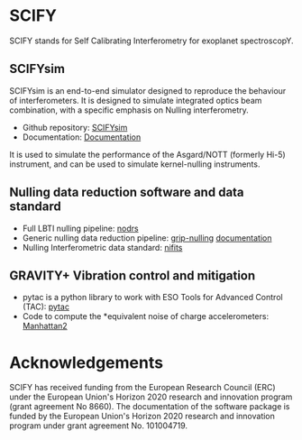 # SCIFY

SCIFY stands for Self Calibrating Interferometry for exoplanet spectroscopY.

## SCIFYsim

SCIFYsim is an end-to-end simulator designed to reproduce the behaviour of interferometers. It is designed to simulate integrated optics beam combination, with a specific emphasis on Nulling interferometry.

* Github repository: [SCIFYsim](https://github.com/rlaugier/SCIFYsim)
* Documentation: [Documentation](https://rlaugier.github.io/scifysim_doc.github.io/)

It is used to simulate the performance of the Asgard/NOTT (formerly Hi-5) instrument, and can be used to simulate kernel-nulling instruments.

## Nulling data reduction software and data standard
* Full LBTI nulling pipeline: [nodrs](https://github.com/ddefrere/nodrs)
* Generic nulling data reduction pipeline: [grip-nulling](https://github.com/ddefrere/grip-nulling) [documentation](https://mamartinod.github.io/grip-nulling/)
* Nulling Interferometric data standard: [nifits](https://github.com/ddefrere/nifits)

## GRAVITY+ Vibration control and mitigation
* pytac is a python library to work with ESO Tools for Advanced Control (TAC): [pytac](https://github.com/rlaugier/pytac) 
* Code to compute the *equivalent noise of charge accelerometers: [Manhattan2](https://github.com/AzzurraB-rr/Charge-accelerometer-equivalent-noise)

# Acknowledgements
SCIFY has received funding from the European Research Council (ERC) under the European Union's Horizon 2020 research and innovation program (grant agreement No 8660). The documentation of the software package is funded by the European Union's Horizon 2020 research and innovation program under grant agreement No. 101004719.
